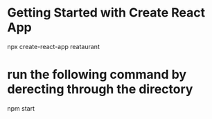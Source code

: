 # Getting Started with Create React App
npx create-react-app reataurant

# run the following command by derecting through the directory
npm start


